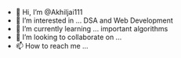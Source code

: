 - 👋 Hi, I’m @Akhiljai111
- 👀 I’m interested in ... DSA and Web Development
- 🌱 I’m currently learning ... important algorithms
- 💞️ I’m looking to collaborate on ... 
- 📫 How to reach me ...

<!---
Akhiljai111/Akhiljai111 is a ✨ special ✨ repository because its `README.md` (this file) appears on your GitHub profile.
You can click the Preview link to take a look at your changes.
--->
